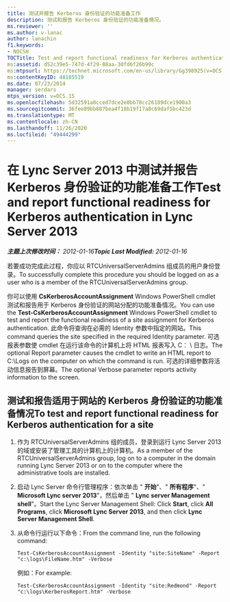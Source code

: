 ```yaml
---
title: 测试并报告 Kerberos 身份验证的功能准备工作
description: 测试和报告 Kerberos 身份验证的功能准备情况。
ms.reviewer: ''
ms.author: v-lanac
author: lanachin
f1.keywords:
- NOCSH
TOCTitle: Test and report functional readiness for Kerberos authentication
ms:assetid: d52c39e5-747d-4f29-88aa-30fd6f26b99c
ms:mtpsurl: https://technet.microsoft.com/en-us/library/Gg398925(v=OCS.15)
ms:contentKeyID: 48185519
ms.date: 07/23/2014
manager: serdars
mtps_version: v=OCS.15
ms.openlocfilehash: 5d32591a8cced7dce2e0bb78cc26189dce1900a3
ms.sourcegitcommit: 36fee89bb887bea4f18b19f17a8c69daf5bc423d
ms.translationtype: MT
ms.contentlocale: zh-CN
ms.lasthandoff: 11/26/2020
ms.locfileid: "49444299"
---
```

# <a name="test-and-report-functional-readiness-for-kerberos-authentication-in-lync-server-2013"></a><span data-ttu-id="1ce5b-103">在 Lync Server 2013 中测试并报告 Kerberos 身份验证的功能准备工作</span><span class="sxs-lookup"><span data-stu-id="1ce5b-103">Test and report functional readiness for Kerberos authentication in Lync Server 2013</span></span>

<div data-xmlns="http://www.w3.org/1999/xhtml">

<div class="topic" data-xmlns="http://www.w3.org/1999/xhtml" data-msxsl="urn:schemas-microsoft-com:xslt" data-cs="https://msdn.microsoft.com/">

<div data-asp="https://msdn2.microsoft.com/asp">



</div>

<div id="mainSection">

<div id="mainBody"><span data-ttu-id="1ce5b-104">

<span> </span></span><span class="sxs-lookup"><span data-stu-id="1ce5b-104">

<span> </span></span></span>

<span data-ttu-id="1ce5b-105">_**主题上次修改时间：** 2012-01-16_</span><span class="sxs-lookup"><span data-stu-id="1ce5b-105">_**Topic Last Modified:** 2012-01-16_</span></span>

<span data-ttu-id="1ce5b-106">若要成功完成此过程，你应以 RTCUniversalServerAdmins 组成员的用户身份登录。</span><span class="sxs-lookup"><span data-stu-id="1ce5b-106">To successfully complete this procedure you should be logged on as a user who is a member of the RTCUniversalServerAdmins group.</span></span>

<span data-ttu-id="1ce5b-107">你可以使用 **CsKerberosAccountAssignment** Windows PowerShell cmdlet 测试和报告用于 Kerberos 身份验证的网站分配的功能准备情况。</span><span class="sxs-lookup"><span data-stu-id="1ce5b-107">You can use the **Test-CsKerberosAccountAssignment** Windows PowerShell cmdlet to test and report the functional readiness of a site assignment for Kerberos authentication.</span></span> <span data-ttu-id="1ce5b-108">此命令将查询在必需的 Identity 参数中指定的网站。</span><span class="sxs-lookup"><span data-stu-id="1ce5b-108">This command queries the site specified in the required Identity parameter.</span></span> <span data-ttu-id="1ce5b-109">可选报表参数使 cmdlet 在运行该命令的计算机上将 HTML 报表写入 C： \\ 日志。</span><span class="sxs-lookup"><span data-stu-id="1ce5b-109">The optional Report parameter causes the cmdlet to write an HTML report to C:\\Logs on the computer on which the command is run.</span></span> <span data-ttu-id="1ce5b-110">可选的详细参数将活动信息报告到屏幕。</span><span class="sxs-lookup"><span data-stu-id="1ce5b-110">The optional Verbose parameter reports activity information to the screen.</span></span>

<div>

## <a name="to-test-and-report-functional-readiness-for-kerberos-authentication-for-a-site"></a><span data-ttu-id="1ce5b-111">测试和报告适用于网站的 Kerberos 身份验证的功能准备情况</span><span class="sxs-lookup"><span data-stu-id="1ce5b-111">To test and report functional readiness for Kerberos authentication for a site</span></span>

1.  <span data-ttu-id="1ce5b-112">作为 RTCUniversalServerAdmins 组的成员，登录到运行 Lync Server 2013 的域或安装了管理工具的计算机上的计算机。</span><span class="sxs-lookup"><span data-stu-id="1ce5b-112">As a member of the RTCUniversalServerAdmins group, log on to a computer in the domain running Lync Server 2013 or on to the computer where the administrative tools are installed.</span></span>

2.  <span data-ttu-id="1ce5b-113">启动 Lync Server 命令行管理程序：依次单击 " **开始**"、" **所有程序**"、" **Microsoft Lync server 2013**"，然后单击 " **Lync server Management shell**"。</span><span class="sxs-lookup"><span data-stu-id="1ce5b-113">Start the Lync Server Management Shell: Click **Start**, click **All Programs**, click **Microsoft Lync Server 2013**, and then click **Lync Server Management Shell**.</span></span>

3.  <span data-ttu-id="1ce5b-114">从命令行运行以下命令：</span><span class="sxs-lookup"><span data-stu-id="1ce5b-114">From the command line, run the following command:</span></span>
    
        Test-CsKerberosAccountAssignment -Identity "site:SiteName" -Report "c:\logs\FileName.htm" -Verbose
    
    <span data-ttu-id="1ce5b-115">例如：</span><span class="sxs-lookup"><span data-stu-id="1ce5b-115">For example:</span></span>
    
        Test-CsKerberosAccountAssignment -Identity "site:Redmond" -Report "c:\logs\KerberosReport.htm" -Verbose

<span data-ttu-id="1ce5b-116"></div>

</div>

<span> </span>

</div>

</div>

</span><span class="sxs-lookup"><span data-stu-id="1ce5b-116"></div>

</div>

<span> </span>

</div>

</div>

</span></span></div>

